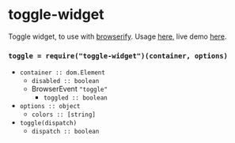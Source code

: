 # toggle-widget

Toggle widget, to use with [browserify](http://browserify.org).
Usage [here](demo/), live demo [here](https://cdn.rawgit.com/lachrist/toggle-widget/daba5116/test/index.html).

### `toggle = require("toggle-widget")(container, options)`
  * `container :: dom.Element`
    * `disabled :: boolean`
    * BrowserEvent `"toggle"`
      * `toggled :: boolean`
  * `options :: object`
    * `colors :: [string]`
  * `toggle(dispatch)`
    * `dispatch :: boolean`
